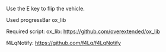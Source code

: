 Use the E key to flip the vehicle. 

Used progressBar ox_lib

Required script:
ox_lib: https://github.com/overextended/ox_lib

f4LqNotify: https://github.com/f4Lq/f4LqNotify
